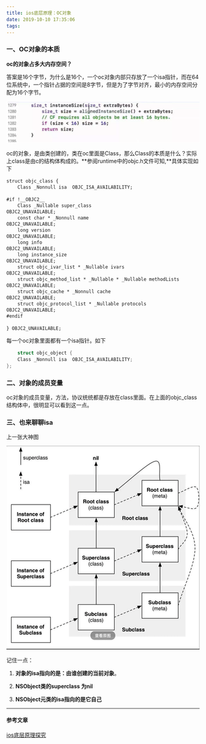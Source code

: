 ```yaml
---
title: ios底层原理：OC对象
date: 2019-10-10 17:35:06
tags:
---
```


### 一、OC对象的本质

**oc的对象占多大内存空间？**

答案是16个字节，为什么是16个，一个oc对象内部只存放了一个isa指针，而在64位系统中，一个指针占据的空间是8字节，但是为了字节对齐，最小的内存空间分配为16个字节。

![](ios底层原理：OC对象/1.png)

oc的对象，是由类创建的，类在oc里面是Class，那么Class的本质是什么？实际上class是由c的结构体构成的。**参阅runtime中的objc.h文件可知,**具体实现如下

<!--more-->

```objc
struct objc_class {
    Class _Nonnull isa  OBJC_ISA_AVAILABILITY;

#if !__OBJC2__
    Class _Nullable super_class                              OBJC2_UNAVAILABLE;
    const char * _Nonnull name                               OBJC2_UNAVAILABLE;
    long version                                             OBJC2_UNAVAILABLE;
    long info                                                OBJC2_UNAVAILABLE;
    long instance_size                                       OBJC2_UNAVAILABLE;
    struct objc_ivar_list * _Nullable ivars                  OBJC2_UNAVAILABLE;
    struct objc_method_list * _Nullable * _Nullable methodLists                    OBJC2_UNAVAILABLE;
    struct objc_cache * _Nonnull cache                       OBJC2_UNAVAILABLE;
    struct objc_protocol_list * _Nullable protocols          OBJC2_UNAVAILABLE;
#endif

} OBJC2_UNAVAILABLE;
```

每一个oc对象里面都有一个isa指针。如下

```objective-c
	struct objc_object {
    Class _Nonnull isa  OBJC_ISA_AVAILABILITY;
};
```

### 二、对象的成员变量

oc对象的成员变量，方法，协议统统都是存放在class里面。在上面的objc_class结构体中，很明显可以看到这一点。

### 三、也来聊聊isa

上一张大神图

![](ios底层原理：OC对象/2.png)

记住一点：

1. **对象的isa指向的是：由谁创建的当前对象**。

2. **NSObject类的superclass 为nil**

3. **NSObject元类的isa指向的是它自己**

------

#### 参考文章

[ios底层原理探究](https://www.jianshu.com/p/ffd742041946)

